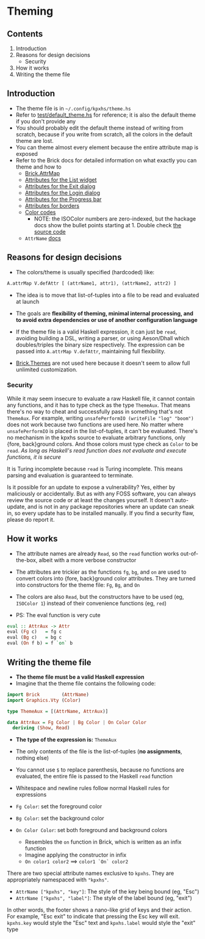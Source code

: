 # Theming

## Contents

1. Introduction
2. Reasons for design decisions
    - Security
3. How it works
4. Writing the theme file

## Introduction

- The theme file is in `~/.config/kpxhs/theme.hs`
- Refer to [test/default_theme.hs](test/default_theme.hs) for reference; it is also the default theme if you don't provide any
- You should probably edit the default theme instead of writing from scratch, because if you write from scratch, all the colors in the default theme are lost.
- You can theme almost every element because the entire attribute map is exposed
- Refer to the Brick docs for detailed information on what exactly you can theme and how to
    - [Brick.AttrMap](https://hackage.haskell.org/package/brick-0.64/docs/Brick-AttrMap.html)
    - [Attributes for the List widget](https://hackage.haskell.org/package/brick-0.64/docs/Brick-Widgets-List.html#g:7)
    - [Attributes for the Exit dialog](https://hackage.haskell.org/package/brick-0.64/docs/Brick-Widgets-Dialog.html#g:4)
    - [Attributes for the Login dialog](https://hackage.haskell.org/package/brick-0.64/docs/Brick-Widgets-Edit.html#g:7)
    - [Attributes for the Progress bar](https://hackage.haskell.org/package/brick-0.64/docs/Brick-Widgets-ProgressBar.html#g:1)
    - [Attributes for borders](https://hackage.haskell.org/package/brick-0.64/docs/Brick-Widgets-Border.html#g:5)
    - [Color codes](https://hackage.haskell.org/package/vty-5.33/docs/Graphics-Vty-Attributes-Color.html)
        - NOTE: the ISOColor numbers are zero-indexed, but the hackage docs show the bullet points starting at 1. Double check [the source code](https://hackage.haskell.org/package/vty-5.33/docs/src/Graphics.Vty.Attributes.Color.html#Color)
    - `AttrName` [docs](https://hackage.haskell.org/package/brick-0.64/docs/Brick-AttrMap.html#t:AttrName)

## Reasons for design decisions

- The colors/theme is usually specified (hardcoded) like:

```hs
A.attrMap V.defAttr [ (attrName1, attr1), (attrName2, attr2) ]
```

- The idea is to move that list-of-tuples into a file to be read and evaluated at launch
- The goals are **flexibility of theming, minimal internal processing, and to avoid extra dependencies or use of another configuration language**
- If the theme file is a valid Haskell expression, it can just be `read`, avoiding building a DSL, writing a parser, or using Aeson/Dhall which doubles/triples the binary size respectively. The expression can be passed into `A.attrMap V.defAttr`, maintaining full flexibility.

- [Brick.Themes](https://hackage.haskell.org/package/brick-0.64/docs/Brick-Themes.html) are not used here because it doesn't seem to allow full unlimited customization.

### Security

While it may seem insecure to evaluate a raw Haskell file, it cannot contain any functions, and it has to type check as the type `ThemeAux`. That means there's no way to cheat and successfully pass in something that's not `ThemeAux`. For example, writing `unsafePerformIO (writeFile "log" "boom")` does not work because two functions are used here. No matter where `unsafePerformIO` is placed in the list-of-tuples, it can't be evaluated. There's no mechanism in the kpxhs source to evaluate arbitrary functions, only {fore, back}ground colors. And those colors must type check as `Color` to be `read`. *As long as Haskell's read function does not evaluate and execute functions, it is secure*

It is Turing incomplete because `read` is Turing incomplete. This means parsing and evaluation is guaranteed to terminate.

Is it possible for an update to expose a vulnerability? Yes, either by maliciously or accidentally. But as with any FOSS software, you can always review the source code or at least the changes yourself. It doesn't auto-update, and is not in any package repositories where an update can sneak in, so every update has to be installed manually. If you find a security flaw, please do report it.

## How it works

- The attribute names are already `Read`, so the `read` function works out-of-the-box, albeit with a more verbose constructor
- The attributes are trickier as the functions `fg`, `bg`, and `on` are used to convert colors into {fore, back}ground color attributes. They are turned into constructors for the theme file: `Fg`, `Bg`, and `On`
- The colors are also `Read`, but the constructors have to be used (eg, `ISOColor 1`) instead of their convenience functions (eg, `red`)

- PS: The eval function is very cute

```hs
eval :: AttrAux -> Attr
eval (Fg c)   = fg c
eval (Bg c)   = bg c
eval (On f b) = f `on` b
```
    
## Writing the theme file

- **The theme file must be a valid Haskell expression**
- Imagine that the theme file contains the following code:

```hs
import Brick        (AttrName)
import Graphics.Vty (Color)

type ThemeAux = [(AttrName, AttrAux)]

data AttrAux = Fg Color | Bg Color | On Color Color
  deriving (Show, Read)
```

- **The type of the expression is:** `ThemeAux`
- The only contents of the file is the list-of-tuples (**no assignments**, nothing else)
- You cannot use `$` to replace parenthesis, because no functions are evaluated, the entire file is passed to the Haskell `read` function
- Whitespace and newline rules follow normal Haskell rules for expressions

- `Fg Color`: set the foreground color
- `Bg Color`: set the background color
- `On Color Color`: set both foreground and background colors
    - Resembles the `on` function in Brick, which is written as an infix function
    - Imagine applying the constructor in infix
    - `On color1 color2` ==> ```color1 `On` color2```

There are two special attribute names exclusive to `kpxhs`. They are appropriately namespaced with `"kpxhs"`.

- `AttrName ["kpxhs", "key"]`: The style of the key being bound (eg, "Esc")
- `AttrName ["kpxhs", "label"]`: The style of the label bound (eg, "exit")

In other words, the footer shows a nano-like grid of keys and their action. For example, "Esc exit" to indicate that pressing the Esc key will exit. `kpxhs.key` would style the "Esc" text and `kpxhs.label` would style the "exit" type
